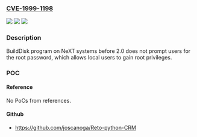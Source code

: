### [CVE-1999-1198](https://cve.mitre.org/cgi-bin/cvename.cgi?name=CVE-1999-1198)
![](https://img.shields.io/static/v1?label=Product&message=n%2Fa&color=blue)
![](https://img.shields.io/static/v1?label=Version&message=n%2Fa&color=blue)
![](https://img.shields.io/static/v1?label=Vulnerability&message=n%2Fa&color=brighgreen)

### Description

BuildDisk program on NeXT systems before 2.0 does not prompt users for the root password, which allows local users to gain root privileges.

### POC

#### Reference
No PoCs from references.

#### Github
- https://github.com/joscanoga/Reto-python-CRM

